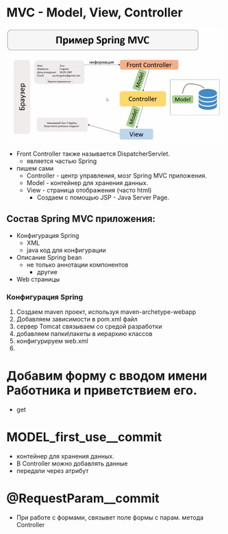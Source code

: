 # MVC -  Model, View, Controller
<!--![Иллюстрация к проекту](https://github.com/mirpribili/spring_course/blob/master/resources/spring_mvc.jpg)-->
![Иллюстрация к проекту](https://raw.githubusercontent.com/mirpribili/spring_course/master/resources/spring_mvc.jpg)
- Front Controller также называется DispatcherServlet. 
  - является частью Spring
- пишем сами
  - Controller - центр управления, мозг Spring MVC приложения.
  - Model - контейнер для хранения данных.
  - View - страница отображения (часто html)
    - Создаем с помощью JSP - Java Server Page.
## Состав Spring MVC приложения:
- Конфигурация Spring
  - XML
  - java код для конфигурации 
- Описание Spring bean
  - не только аннотации компонентов
    - другие
- Web страницы
###  Конфигурация Spring
1. Создаем maven проект, используя maven-archetype-webapp
2. Добавляем зависимости в pom.xml файл
3. сервер Tomcat связываем со средой разработки
4. добавляем папки\пакеты в иерархию классов
5. конфигурируем web.xml
6. 
# Добавим форму с вводом имени Работника и приветствием его.
- get 
# MODEL_first_use__commit
- контейнер для хранения данных. 
- В Controller можно добавлять данные
- передали через атрибут
# @RequestParam__commit
- При работе с формами, связывет поле формы с парам. метода Controller
#
>

#